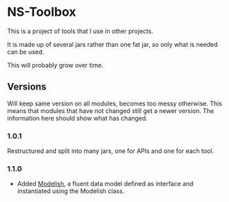 # NS-Toolbox

This is a project of tools that I use in other projects.

It is made up of several jars rather than one fat jar, so only what is needed can be used.

This will probably grow over time.

## Versions 

Will keep same version on all modules, becomes too messy otherwise. This means that modules that have not changed still get a newer version. The information here should show what has changed.

### 1.0.1

Restructured and split into many jars, one for APIs and one for each tool.

### 1.1.0

- Added [Modelish](Modelish/), a fluent data model defined as interface and instantiated using the Modelish class.


